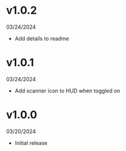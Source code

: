 # v1.0.2
03/24/2024
- Add details to readme

# v1.0.1
03/24/2024
- Add scanner icon to HUD when toggled on

# v1.0.0
03/20/2024
- Initial release